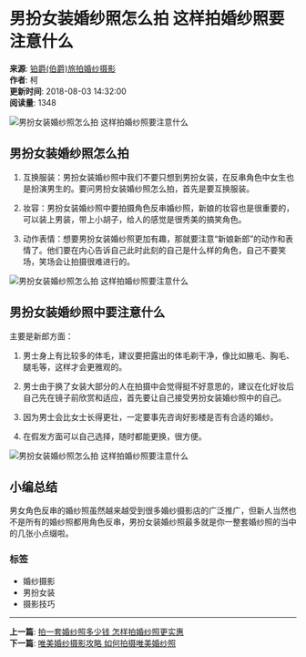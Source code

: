 # 男扮女装婚纱照怎么拍 这样拍婚纱照要注意什么

**来源**: [铂爵(伯爵)旅拍婚纱摄影](https://www.bj520.com/)  
**作者**: 柯  
**更新时间**: 2018-08-03 14:32:00  
**阅读量**: 1348

![男扮女装婚纱照怎么拍 这样拍婚纱照要注意什么](https://img.bj520.com/20180803/1533277902832067.jpg)

## 男扮女装婚纱照怎么拍

1. 互换服装：男扮女装婚纱照中我们不要只想到男扮女装，在反串角色中女生也是扮演男生的。要问男扮女装婚纱照怎么拍，首先是要互换服装。

2. 妆容：男扮女装婚纱照中要拍摄角色反串婚纱照，新娘的妆容也是很重要的，可以装上男装，带上小胡子，给人的感觉是很秀美的搞笑角色。

3. 动作表情：想要男扮女装婚纱照更加有趣，那就要注意“新娘新郎”的动作和表情了。他们要在内心告诉自己此时此刻的自己是什么样的角色，自己不要笑场，笑场会让拍摄很难进行的。

![男扮女装婚纱照怎么拍 这样拍婚纱照要注意什么](https://img.bj520.com/20180803/1533277909136169.jpg)

## 男扮女装婚纱照中要注意什么

主要是新郎方面：

1. 男士身上有比较多的体毛，建议要把露出的体毛剃干净，像比如腋毛、胸毛、腿毛等，这样才会更雅观的。

2. 男士由于换了女装大部分的人在拍摄中会觉得挺不好意思的，建议在化好妆后自己先在镜子前欣赏和适应，首先要让自己接受男扮女装婚纱照中的自己。

3. 因为男士会比女士长得更壮，一定要事先咨询好影楼是否有合适的婚纱。

4. 在假发方面可以自己选择，随时都能更换，很方便。

![男扮女装婚纱照怎么拍 这样拍婚纱照要注意什么](https://img.bj520.com/20180803/1533277916312931.jpg)

## 小编总结

男女角色反串的婚纱照虽然越来越受到很多婚纱摄影店的广泛推广，但新人当然也不是所有的婚纱照都用角色反串，男扮女装婚纱照最多就是你一整套婚纱照的当中的几张小点缀啦。

### 标签
- 婚纱摄影
- 男扮女装
- 摄影技巧

---
**上一篇**: [拍一套婚纱照多少钱 怎样拍婚纱照更实惠](/news-show-1173.html)  
**下一篇**: [唯美婚纱摄影攻略 如何拍摄唯美婚纱照](/news-show-1171.html)